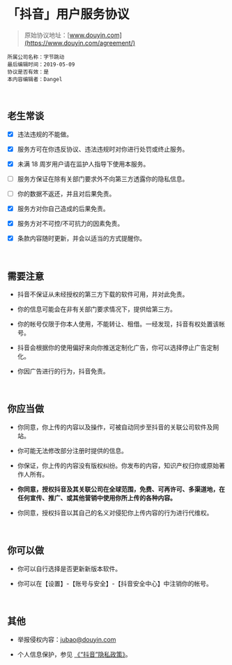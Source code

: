# 「抖音」用户服务协议

> 原始协议地址：[www.douyin.com](https://www.douyin.com/agreement/)
```
所属公司名称：字节跳动
最后编辑时间：2019-05-09
协议是否有效：是
本内容编辑者：Dangel
```

<br />

## 老生常谈

- [x] 违法违规的不能做。

- [x] 服务方可在你违反协议、违法违规时对你进行处罚或终止服务。

- [x] 未满 18 周岁用户请在监护人指导下使用本服务。

- [ ] 服务方保证在除有关部门要求外不向第三方透露你的隐私信息。

- [ ] 你的数据不返还，并且对后果免责。

- [x] 服务方对你自己造成的后果免责。

- [x] 服务方对不可控/不可抗力的因素免责。

- [x] 条款内容随时更新，并会以适当的方式提醒你。

<br />

## 需要注意

- 抖音不保证从未经授权的第三方下载的软件可用，并对此免责。

- 你的信息可能会在非有关部门要求情况下，提供给第三方。

- 你的帐号仅限于你本人使用，不能转让、租借。一经发现，抖音有权处置该帐号。

- 抖音会根据你的使用偏好来向你推送定制化广告，你可以选择停止广告定制化。

- 你因广告进行的行为，抖音免责。

<br />

## 你应当做

- 你同意，你上传的内容以及操作，可被自动同步至抖音的关联公司软件及网站。

- 你可能无法修改部分注册时提供的信息。

- 你保证，你上传的内容没有版权纠纷。你发布的内容，知识产权归你或原始著作人所有。

- **你同意，授权抖音及其关联公司在全球范围，免费、可再许可、多渠道地，在任何宣传、推广、或其他营销中使用你所上传的各种内容。**

- 你同意，授权抖音以其自己的名义对侵犯你上传内容的行为进行代维权。

<br />

## 你可以做

- 你可以自行选择是否更新新版本软件。

- 你可以在【设置】-【账号与安全】-【抖音安全中心】中注销你的帐号。

<br />

## 其他

- 举报侵权内容：jubao@douyin.com

- 个人信息保护，参见 [《“抖音”隐私政策》](https://www.douyin.com/privacy/)。

<br />

<br />
